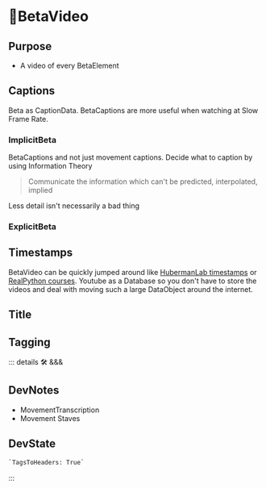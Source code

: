# 🔷<beta>BetaVideo</beta>

## Purpose

- A video of every BetaElement

## Captions

Beta as CaptionData. BetaCaptions are more useful when watching at Slow Frame Rate.

### ImplicitBeta

BetaCaptions and not just movement captions. Decide what to caption by using Information Theory

> Communicate the information which can't be predicted, interpolated, implied

Less detail isn't necessarily a bad thing

### ExplicitBeta

## Timestamps

BetaVideo can be quickly jumped around like [HubermanLab timestamps](https://www.hubermanlab.com/episode/dr-cal-newport-how-to-enhance-focus-and-improve-productivity) or [RealPython courses](https://realpython.com/lessons/when-to-use-classes-python/#t=120.12). Youtube as a Database so you don't have to store the videos and deal with moving such a large DataObject around the internet.

## Title

## Tagging

::: details 🛠 <dev>&&&</dev>

## DevNotes

- MovementTranscription
- Movement Staves

## DevState

```py
`TagsToHeaders: True`
```

:::
